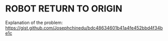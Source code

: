 # ROBOT RETURN TO ORIGIN
Explanation of the problem: https://gist.github.com/Josephchinedu/bdc48634601b41a4fe452bbd4f34be1c